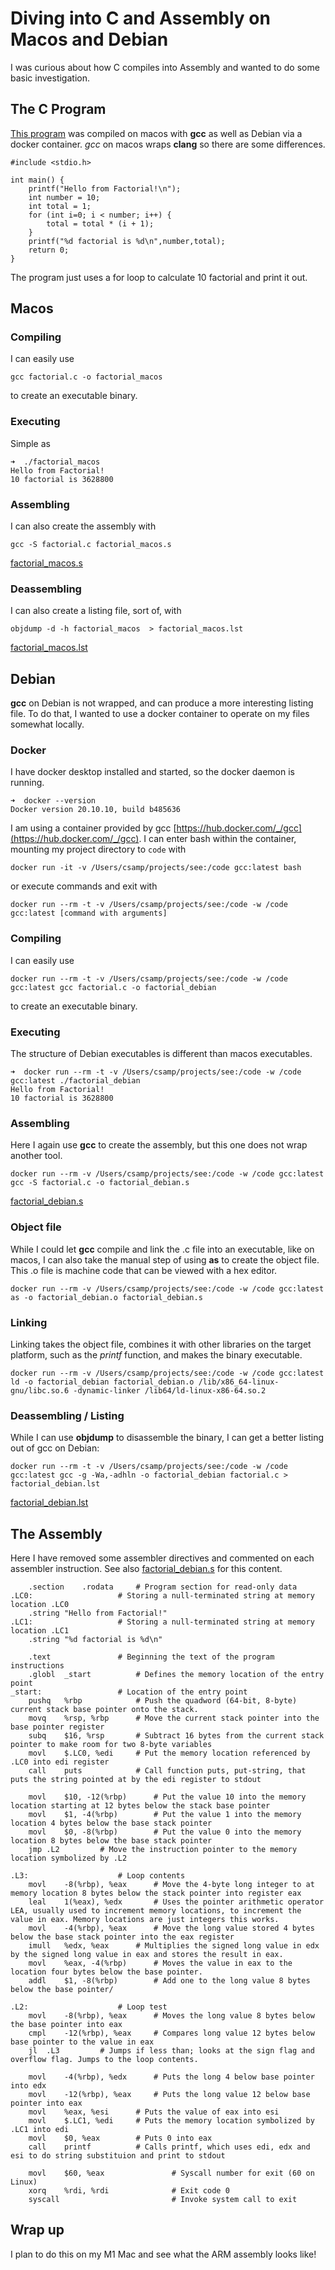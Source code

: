 # Diving into C and Assembly on Macos and Debian

I was curious about how C compiles into Assembly and wanted to do some basic investigation.

## The C Program

[This program](factorial.c) was compiled on macos with **gcc** as well as Debian via a docker container. *gcc* on macos wraps **clang** so there are some differences.

```
#include <stdio.h>

int main() {
    printf("Hello from Factorial!\n");
    int number = 10;
    int total = 1;
    for (int i=0; i < number; i++) {
        total = total * (i + 1);
    }
    printf("%d factorial is %d\n",number,total);
    return 0;
}
```

The program just uses a for loop to calculate 10 factorial and print it out.

## Macos

### Compiling

I can easily use
```
gcc factorial.c -o factorial_macos
```
to create an executable binary. 

### Executing

Simple as
```
➜  ./factorial_macos
Hello from Factorial!
10 factorial is 3628800
```

### Assembling

I can also create the assembly with
```
gcc -S factorial.c factorial_macos.s
```
[factorial_macos.s](factorial_macos.s)

### Deassembling

I can also create a listing file, sort of, with 
```
objdump -d -h factorial_macos  > factorial_macos.lst
```
[factorial_macos.lst](factorial_macos.lst)

## Debian

**gcc** on Debian is not wrapped, and can produce a more interesting listing file. To do that, I wanted to use a docker container to operate on my files somewhat locally.

### Docker

I have docker desktop installed and started, so the docker daemon is running. 

```
➜  docker --version
Docker version 20.10.10, build b485636
```

I am using a container provided by gcc [https://hub.docker.com/_/gcc](https://hub.docker.com/_/gcc). I can enter bash within the container, mounting my project directory to `code` with
```
docker run -it -v /Users/csamp/projects/see:/code gcc:latest bash
```
or execute commands and exit with
```
docker run --rm -t -v /Users/csamp/projects/see:/code -w /code gcc:latest [command with arguments]
```
### Compiling

I can easily use
```
docker run --rm -t -v /Users/csamp/projects/see:/code -w /code gcc:latest gcc factorial.c -o factorial_debian
```
to create an executable binary. 

### Executing

The structure of Debian executables is different than macos executables.
```
➜  docker run --rm -t -v /Users/csamp/projects/see:/code -w /code gcc:latest ./factorial_debian
Hello from Factorial!
10 factorial is 3628800
```

### Assembling

Here I again use **gcc** to create the assembly, but this one does not wrap another tool.
```
docker run --rm -v /Users/csamp/projects/see:/code -w /code gcc:latest gcc -S factorial.c -o factorial_debian.s 
```
[factorial_debian.s](factorial_debian.s)

### Object file

While I could let **gcc** compile and link the .c file into an executable, like on macos, I can also take the manual step of using **as** to create the object file. This .o file is machine code that can be viewed with a hex editor.
```
docker run --rm -v /Users/csamp/projects/see:/code -w /code gcc:latest as -o factorial_debian.o factorial_debian.s
```

### Linking

Linking takes the object file, combines it with other libraries on the target platform, such as the *printf* function, and makes the binary executable.

```
docker run --rm -v /Users/csamp/projects/see:/code -w /code gcc:latest ld -o factorial_debian factorial_debian.o /lib/x86_64-linux-gnu/libc.so.6 -dynamic-linker /lib64/ld-linux-x86-64.so.2
```

### Deassembling / Listing

While I can use **objdump** to disassemble the binary, I can get a better listing out of gcc on Debian:
```
docker run --rm -t -v /Users/csamp/projects/see:/code -w /code gcc:latest gcc -g -Wa,-adhln -o factorial_debian factorial.c > factorial_debian.lst 
```
[factorial_debian.lst](factorial_debian.lst)

## The Assembly

Here I have removed some assembler directives and commented on each assembler instruction. See also [factorial_debian.s](factorial_debian.s) for this content.

```
	.section	.rodata		# Program section for read-only data
.LC0:					# Storing a null-terminated string at memory location .LC0
	.string	"Hello from Factorial!"
.LC1:					# Storing a null-terminated string at memory location .LC1
	.string	"%d factorial is %d\n"

	.text				# Beginning the text of the program instructions
	.globl	_start			# Defines the memory location of the entry point
_start:					# Location of the entry point
	pushq	%rbp			# Push the quadword (64-bit, 8-byte) current stack base pointer onto the stack.
	movq	%rsp, %rbp		# Move the current stack pointer into the base pointer register
	subq	$16, %rsp		# Subtract 16 bytes from the current stack pointer to make room for two 8-byte variables
	movl	$.LC0, %edi		# Put the memory location referenced by .LC0 into edi register
	call	puts			# Call function puts, put-string, that puts the string pointed at by the edi register to stdout

	movl	$10, -12(%rbp)		# Put the value 10 into the memory location starting at 12 bytes below the stack base pointer
	movl	$1, -4(%rbp)		# Put the value 1 into the memory location 4 bytes below the base stack pointer
	movl	$0, -8(%rbp)		# Put the value 0 into the memory location 8 bytes below the base stack pointer
	jmp	.L2			# Move the instruction pointer to the memory location symbolized by .L2

.L3:					# Loop contents
	movl	-8(%rbp), %eax		# Move the 4-byte long integer to at memory location 8 bytes below the stack pointer into register eax
	leal	1(%eax), %edx		# Uses the pointer arithmetic operator LEA, usually used to increment memory locations, to increment the value in eax. Memory locations are just integers this works.
	movl	-4(%rbp), %eax		# Move the long value stored 4 bytes below the base stack pointer into the eax register
	imull	%edx, %eax		# Multiplies the signed long value in edx by the signed long value in eax and stores the result in eax.
	movl	%eax, -4(%rbp)		# Moves the value in eax to the location four bytes below the base pointer.
	addl	$1, -8(%rbp)		# Add one to the long value 8 bytes below the base pointer/

.L2:					# Loop test
	movl	-8(%rbp), %eax		# Moves the long value 8 bytes below the base pointer into eax
	cmpl	-12(%rbp), %eax 	# Compares long value 12 bytes below base pointer to the value in eax
	jl	.L3			# Jumps if less than; looks at the sign flag and overflow flag. Jumps to the loop contents.

	movl	-4(%rbp), %edx		# Puts the long 4 below base pointer into edx
	movl	-12(%rbp), %eax		# Puts the long value 12 below base pointer into eax
	movl	%eax, %esi		# Puts the value of eax into esi
	movl	$.LC1, %edi		# Puts the memory location symbolized by .LC1 into edi
	movl	$0, %eax		# Puts 0 into eax
	call	printf			# Calls printf, which uses edi, edx and esi to do string substituion and print to stdout 

    movl    $60, %eax       		# Syscall number for exit (60 on Linux)
    xorq    %rdi, %rdi      		# Exit code 0
    syscall                 		# Invoke system call to exit

```

## Wrap up

I plan to do this on my M1 Mac and see what the ARM assembly looks like!
